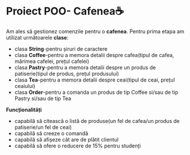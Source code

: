 # Proiect POO- Cafenea☕
Am ales să gestionez comenzile pentru o **cafenea**. 
Pentru prima etapa am utilizat următoarele **clase**: 
- clasa **String**-pentru șiruri de caractere
- clasa **Coffee**-pentru a memora detalii despre cafea(tipul de cafea, mărimea cafelei, prețul cafelei)
- clasa **Pastry**-pentru a memora detalii despre un produs de patiserie(tipul de produs, prețul produsului)
- clasa **Tea**-pentru a memora detalii despre ceai(tipul de ceai, prețul ceaiului)
- clasa **Order**-pentru a comanda un produs de tip Coffee si/sau de tip Pastry si/sau de tip Tea

**Funcționalități** 
- capabilă să citească o listă de produse(un fel de cafea/un produs de patiserie/un fel de ceai)
- capabilă să creeze o comandă
- capabilă să afișeze cât are de plătit clientul
- capabilă să ofere o reducere de 15% pentru studenți
